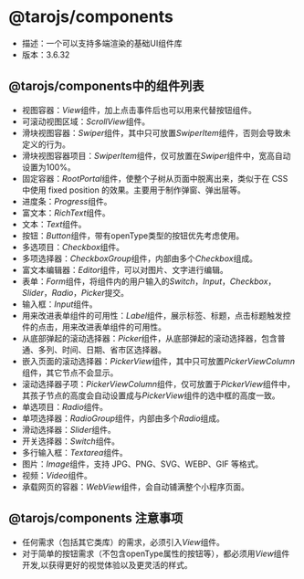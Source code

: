 # @tarojs/components
- 描述：一个可以支持多端渲染的基础UI组件库
- 版本：3.6.32

## @tarojs/components中的组件列表
- 视图容器：*View*组件，加上点击事件后也可以用来代替按钮组件。
- 可滚动视图区域：*ScrollView*组件。
- 滑块视图容器：*Swiper*组件，其中只可放置*SwiperItem*组件，否则会导致未定义的行为。
- 滑块视图容器项目：*SwiperItem*组件，仅可放置在*Swiper*组件中，宽高自动设置为100%。
- 固定容器：*RootPortal*组件，使整个子树从页面中脱离出来，类似于在 CSS 中使用 fixed position 的效果。主要用于制作弹窗、弹出层等。
- 进度条：*Progress*组件。
- 富文本：*RichText*组件。
- 文本：*Text*组件。
- 按钮：*Button*组件，带有openType类型的按钮优先考虑使用。
- 多选项目：*Checkbox*组件。
- 多项选择器：*CheckboxGroup*组件，内部由多个*Checkbox*组成。
- 富文本编辑器：*Editor*组件，可以对图片、文字进行编辑。
- 表单：*Form*组件，将组件内的用户输入的*Switch*，*Input*，*Checkbox*，*Slider*，*Radio*，*Picker*提交。
- 输入框：*Input*组件。
- 用来改进表单组件的可用性：*Label*组件，展示标签、标题，点击标题触发控件的点击，用来改进表单组件的可用性。
- 从底部弹起的滚动选择器：*Picker*组件，从底部弹起的滚动选择器，包含普通、多列、时间、日期、省市区选择器。
- 嵌入页面的滚动选择器：*PickerView*组件，其中只可放置*PickerViewColumn*组件，其它节点不会显示。
- 滚动选择器子项：*PickerViewColumn*组件，仅可放置于*PickerView*组件中，其孩子节点的高度会自动设置成与*PickerView*组件的选中框的高度一致。
- 单选项目：*Radio*组件。
- 单项选择器：*RadioGroup*组件，内部由多个*Radio*组成。
- 滑动选择器：*Slider*组件。
- 开关选择器：*Switch*组件。
- 多行输入框：*Textarea*组件。
- 图片：*Image*组件，支持 JPG、PNG、SVG、WEBP、GIF 等格式。
- 视频：*Video*组件。
- 承载网页的容器：*WebView*组件，会自动铺满整个小程序页面。

## @tarojs/components 注意事项
- 任何需求（包括其它类库）的需求，必须引入*View*组件。
- 对于简单的按钮需求（不包含openType属性的按钮等），都必须用*View*组件开发,以获得更好的视觉体验以及更灵活的样式。
